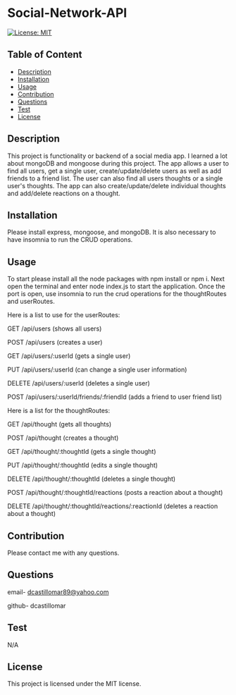 # Social-Network-API
  [![License: MIT](https://img.shields.io/badge/License-MIT-yellow.svg)](https://opensource.org/licenses/MIT)
   
  ## Table of Content
  - [Description](#Description)
  - [Installation](#Installation)
  - [Usage](#Usage)
  - [Contribution](#Contribution)
  - [Questions](#Questions)
  - [Test](#Test)
  - [License](#license)


  ## Description
  This project is functionality or backend of a social media app. I learned a lot about mongoDB and mongoose during this project. The app allows a user to find all users, get a single user, create/update/delete users as well as add friends to a friend list. The user can also find all users thoughts or a single user's thoughts. The app can also create/update/delete individual thoughts and add/delete reactions on a thought. 

  ## Installation
  Please install express, mongoose, and mongoDB. It is also necessary to have insomnia to run the CRUD operations.

  ## Usage
To start please install all the node packages with npm install or npm i. Next open the terminal and enter node index.js to start the application. Once the port is open, use insomnia to run the crud operations for the thoughtRoutes and userRoutes. 

Here is a list to use for the userRoutes:

GET /api/users (shows all users)

POST /api/users (creates a user)

GET  /api/users/:userId (gets a single user)

PUT  /api/users/:userId (can change a single user information)

DELETE /api/users/:userId (deletes a single user)

POST /api/users/:userId/friends/:friendId (adds a friend to user friend list)


Here is a list for the thoughtRoutes:

GET /api/thought (gets all thoughts)

POST /api/thought (creates a thought)

GET /api/thought/:thoughtId (gets a single thought)

PUT /api/thought/:thoughtId (edits a single thought)

DELETE /api/thought/:thoughtId (deletes a single thought)

POST /api/thought/:thoughtId/reactions (posts a reaction about a thought)

DELETE /api/thought/:thoughtId/reactions/:reactionId (deletes a reaction about a thought)

  ## Contribution
  Please contact me with any questions.

  ## Questions
  email- dcastillomar89@yahoo.com
  
  github- dcastillomar

  ## Test 
  N/A

  ## License
    
This project is licensed under the MIT license.
